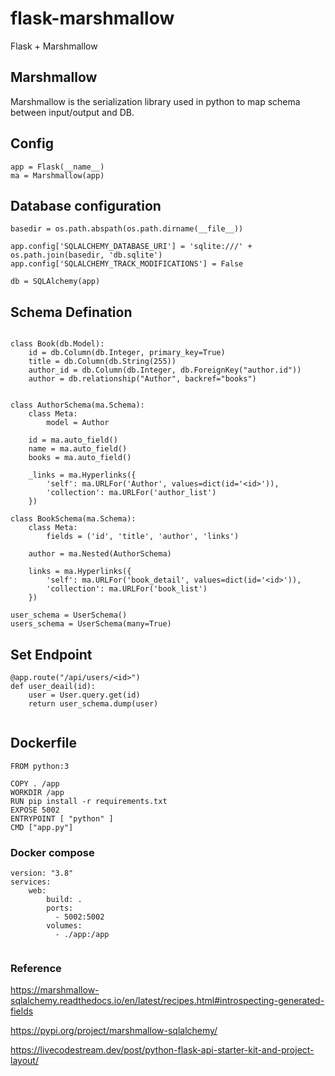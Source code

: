 # flask-marshmallow
Flask + Marshmallow

## Marshmallow
Marshmallow is the serialization library used in python to map schema between input/output and DB.

## Config
```
app = Flask(__name__)
ma = Marshmallow(app)
```

## Database configuration
```
basedir = os.path.abspath(os.path.dirname(__file__))
 
app.config['SQLALCHEMY_DATABASE_URI'] = 'sqlite:///' + os.path.join(basedir, 'db.sqlite')
app.config['SQLALCHEMY_TRACK_MODIFICATIONS'] = False

db = SQLAlchemy(app)
```

## Schema Defination

```

class Book(db.Model):
    id = db.Column(db.Integer, primary_key=True)
    title = db.Column(db.String(255))
    author_id = db.Column(db.Integer, db.ForeignKey("author.id"))
    author = db.relationship("Author", backref="books")


class AuthorSchema(ma.Schema):
    class Meta:
        model = Author

    id = ma.auto_field()
    name = ma.auto_field()
    books = ma.auto_field()

    _links = ma.Hyperlinks({
        'self': ma.URLFor('Author', values=dict(id='<id>')),
        'collection': ma.URLFor('author_list')
    })

class BookSchema(ma.Schema):
    class Meta:
        fields = ('id', 'title', 'author', 'links')

    author = ma.Nested(AuthorSchema)

    links = ma.Hyperlinks({
        'self': ma.URLFor('book_detail', values=dict(id='<id>')),
        'collection': ma.URLFor('book_list')
    })

user_schema = UserSchema()
users_schema = UserSchema(many=True)
```
## Set Endpoint

```
@app.route("/api/users/<id>")
def user_deail(id):
    user = User.query.get(id)
    return user_schema.dump(user)
    
```    

## Dockerfile

```
FROM python:3

COPY . /app
WORKDIR /app
RUN pip install -r requirements.txt
EXPOSE 5002
ENTRYPOINT [ "python" ]
CMD ["app.py"]
```

### Docker compose

```
version: "3.8"
services: 
    web:
        build: .
        ports: 
          - 5002:5002
        volumes: 
          - ./app:/app
       
```

### Reference

https://marshmallow-sqlalchemy.readthedocs.io/en/latest/recipes.html#introspecting-generated-fields

https://pypi.org/project/marshmallow-sqlalchemy/

https://livecodestream.dev/post/python-flask-api-starter-kit-and-project-layout/

